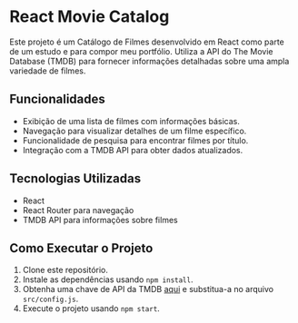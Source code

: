 # React Movie Catalog

Este projeto é um Catálogo de Filmes desenvolvido em React como parte de um estudo e para compor meu portfólio. Utiliza a API do The Movie Database (TMDB) para fornecer informações detalhadas sobre uma ampla variedade de filmes.

## Funcionalidades

- Exibição de uma lista de filmes com informações básicas.
- Navegação para visualizar detalhes de um filme específico.
- Funcionalidade de pesquisa para encontrar filmes por título.
- Integração com a TMDB API para obter dados atualizados.

## Tecnologias Utilizadas

- React
- React Router para navegação
- TMDB API para informações sobre filmes

## Como Executar o Projeto

1. Clone este repositório.
2. Instale as dependências usando `npm install`.
3. Obtenha uma chave de API da TMDB [aqui](https://www.themoviedb.org/settings/api) e substitua-a no arquivo `src/config.js`.
4. Execute o projeto usando `npm start`.

